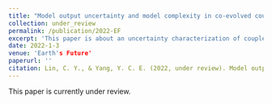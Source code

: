 ```yaml
---
title: "Model output uncertainty and model complexity in co-evolved coupled natural human systems"
collection: under_review
permalink: /publication/2022-EF
excerpt: 'This paper is about an uncertainty characterization of coupled hydrological and agent-based models.'
date: 2022-1-3
venue: 'Earth's Future'
paperurl: ''
citation: Lin, C. Y., & Yang, Y. C. E. (2022, under review). Model output uncertainty and model complexity in co-evolved coupled natural human systems, <i>Earth's Future<\i>.
---
```

This paper is currently under review.